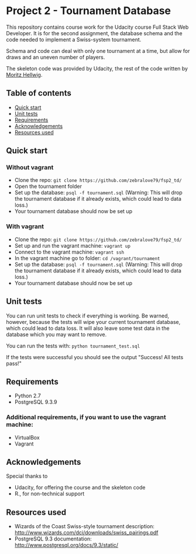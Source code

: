 # Project 2 - Tournament Database

This repository contains course work for the Udacity course Full Stack Web Developer. It is for the second assignment, the database schema and the code needed to implement a Swiss-system tournament.

Schema and code can deal with only one tournament at a time, but allow for draws and an uneven number of players.

The skeleton code was provided by Udacity, the rest of the code written by [Moritz Hellwig](http://blog.zebralove79.com).

## Table of contents

* [Quick start](#quick-start)
* [Unit tests](#unit-tests)
* [Requirements](#requirements)
* [Acknowledgements](#acknowledgements)
* [Resources used](#resources-used)

## Quick start

### Without vagrant
* Clone the repo: `git clone https://github.com/zebralove79/fsp2_td/`
* Open the tournament folder
* Set up the database: `psql -f tournament.sql` (Warning: This will drop the tournament database if it already exists, which could lead to data loss.)
* Your tournament database should now be set up

### With vagrant
* Clone the repo: `git clone https://github.com/zebralove79/fsp2_td/`
* Set up and run the vagrant machine: `vagrant up`
* Connect to the vagrant machine: `vagrant ssh`
* In the vagrant machine go to folder: `cd /vagrant/tournament`
* Set up the database: `psql -f tournament.sql` (Warning: This will drop the tournament database if it already exists, which could lead to data loss.)
* Your tournament database should now be set up

## Unit tests
You can run unit tests to check if everything is working. Be warned, however, because the tests will wipe your current tournament database, which could lead to data loss. It will also leave some test data in the database which you may want to remove.

You can run the tests with: `python tournament_test.sql`

If the tests were successful you should see the output "Success!  All tests pass!"

## Requirements

* Python 2.7
* PostgreSQL 9.3.9

### Additional requirements, if you want to use the vagrant machine:
* VirtualBox
* Vagrant

## Acknowledgements

Special thanks to
* Udacity, for offering the course and the skeleton code
* R., for non-technical support

## Resources used
* Wizards of the Coast Swiss-style tournament description: http://www.wizards.com/dci/downloads/swiss_pairings.pdf
* PostgreSQL 9.3 documentation: http://www.postgresql.org/docs/9.3/static/